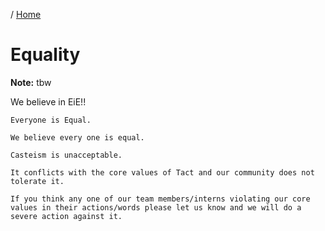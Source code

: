 / [Home](index.md)

# Equality

**Note:** tbw



We believe in EiE!!
```
Everyone is Equal.

We believe every one is equal.

Casteism is unacceptable.

It conflicts with the core values of Tact and our community does not tolerate it.

If you think any one of our team members/interns violating our core values in their actions/words please let us know and we will do a severe action against it.
```

